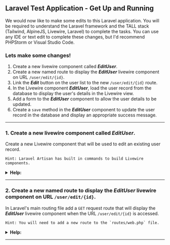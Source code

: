 ## Laravel Test Application - Get Up and Running

We would now like to make some edits to this Laravel application.  You will be required to understand the Laravel framework and the TALL stack (Tailwind, AlpineJS, Livewire, Laravel) to complete the tasks.  You can use any IDE or text edit to complete these changes, but I'd recommend PHPStorm or Visual Studio Code.

### Lets make some changes!

1. Create a new livewire component called ***EditUser***.
2. Create a new named route to display the ***EditUser*** livewire component on URL `/user/edit/{id}`.
3. Link the ***Edit*** button on the user list to the new `/user/edit/{id}` route.
4. In the Livewire component ***EditUser***, load the user record from the database to display the user's details in the Livewire view.
5. Add a form to the ***EditUser*** component to allow the user details to be updated.
6. Create a `save` method in the ***EditUser*** component to update the user record in the database and display an appropriate success message.
---
### 1. Create a new livewire component called ***EditUser***.

Create a new Livewire component that will be used to edit an existing user record.

```Hint: Laravel Artisan has built in commands to build Livewire components.```

<details>
<summary> <b>Help:</b> </summary>
  Using a terminal window in the root of the project run the following command:
  
  ```php artisan make:livewire EditUser```

</details>

---

### 2. Create a new named route to display the ***EditUser*** livewire component on URL `/user/edit/{id}`.

In Laravel's main routing file add a `GET` request route that will display the ***EditUser*** livewire component when the URL `/user/edit/{id}` is accessed.

```Hint: You will need to add a new route to the `routes/web.php` file.```

<details>
<summary> <b>Help:</b> </summary>
  Using a terminal window in the root of the project run the following command:

```php artisan make:livewire EditUser```

</details>

---
